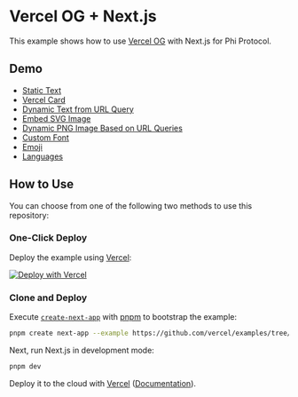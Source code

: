 # Vercel OG + Next.js

This example shows how to use [Vercel OG](https://vercel.com/docs/concepts/functions/edge-functions/og-image-generation) with Next.js for Phi Protocol.

## Demo

- [Static Text](https://vercelog-zak.vercel.app/api/static?address=0x5037e7747fAa78fc0ECF8DFC526DcD19f73076ce&value=1)
- [Vercel Card](https://vercelog-zak.vercel.app/api/vercel?address=0x5037e7747fAa78fc0ECF8DFC526DcD19f73076ce&value=1)
- [Dynamic Text from URL Query](https://vercelog-zak.vercel.app/api/param?address=0x5037e7747fAa78fc0ECF8DFC526DcD19f73076ce&value=1)
- [Embed SVG Image](https://vercelog-zak.vercel.app/api/image-svg?address=0x5037e7747fAa78fc0ECF8DFC526DcD19f73076ce&value=1)
- [Dynamic PNG Image Based on URL Queries](https://vercelog-zak.vercel.app/api/dynamic-image?address=0x5037e7747fAa78fc0ECF8DFC526DcD19f73076ce&value=1)
- [Custom Font](https://vercelog-zak.vercel.app/api/custom-font?address=0x5037e7747fAa78fc0ECF8DFC526DcD19f73076ce&value=1)
- [Emoji](https://vercelog-zak.vercel.app/api/emoji?address=0x5037e7747fAa78fc0ECF8DFC526DcD19f73076ce&value=1)
- [Languages](https://vercelog-zak.vercel.app/api/language?address=0x5037e7747fAa78fc0ECF8DFC526DcD19f73076ce&value=1)

## How to Use

You can choose from one of the following two methods to use this repository:

### One-Click Deploy

Deploy the example using [Vercel](https://vercel.com?utm_source=github&utm_medium=readme&utm_campaign=vercel-examples):

[![Deploy with Vercel](https://vercel.com/button)](https://vercel.com/new/clone?repository-url=https://github.com/vercel/examples/tree/main/edge-functions/vercel-og-nextjs&project-name=vercel-og-nextjs&repository-name=vercel-og-nextjs)

### Clone and Deploy

Execute [`create-next-app`](https://github.com/vercel/next.js/tree/canary/packages/create-next-app) with [pnpm](https://pnpm.io/installation) to bootstrap the example:

```bash
pnpm create next-app --example https://github.com/vercel/examples/tree/main/edge-functions/vercel-og-nextjs
```

Next, run Next.js in development mode:

```bash
pnpm dev
```

Deploy it to the cloud with [Vercel](https://vercel.com/new?utm_source=github&utm_medium=readme&utm_campaign=edge-middleware-eap) ([Documentation](https://nextjs.org/docs/deployment)).
